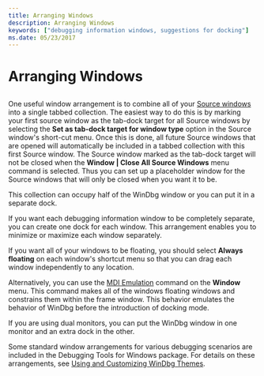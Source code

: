 ```yaml
---
title: Arranging Windows
description: Arranging Windows
keywords: ["debugging information windows, suggestions for docking"]
ms.date: 05/23/2017
---
```


# Arranging Windows


## <span id="ddk_suggested_configurations_dbg"></span><span id="DDK_SUGGESTED_CONFIGURATIONS_DBG"></span>


One useful window arrangement is to combine all of your [Source windows](source-window.md) into a single tabbed collection. The easiest way to do this is by marking your first source window as the tab-dock target for all Source windows by selecting the **Set as tab-dock target for window type** option in the Source window's short-cut menu. Once this is done, all future Source windows that are opened will automatically be included in a tabbed collection with this first Source window. The Source window marked as the tab-dock target will not be closed when the **Window | Close All Source Windows** menu command is selected. Thus you can set up a placeholder window for the Source windows that will only be closed when you want it to be.

This collection can occupy half of the WinDbg window or you can put it in a separate dock.

If you want each debugging information window to be completely separate, you can create one dock for each window. This arrangement enables you to minimize or maximize each window separately.

If you want all of your windows to be floating, you should select **Always floating** on each window's shortcut menu so that you can drag each window independently to any location.

Alternatively, you can use the [MDI Emulation](window---mdi-emulation.md) command on the **Window** menu. This command makes all of the windows floating windows and constrains them within the frame window. This behavior emulates the behavior of WinDbg before the introduction of docking mode.

If you are using dual monitors, you can put the WinDbg window in one monitor and an extra dock in the other.

Some standard window arrangements for various debugging scenarios are included in the Debugging Tools for Windows package. For details on these arrangements, see [Using and Customizing WinDbg Themes](using-and-customizing-windbg-themes.md).

 

 





